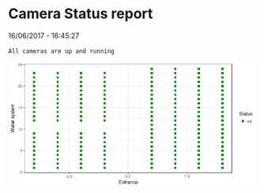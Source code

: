 Camera Status report
================
16/06/2017 - 16:45:27

    All cameras are up and running

![](camreport_files/figure-markdown_github/unnamed-chunk-2-1.png)

